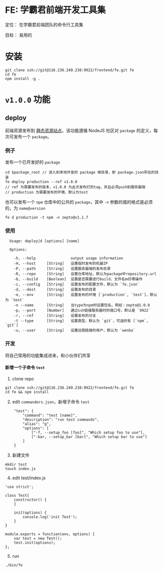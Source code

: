 # FE: 学霸君前端开发工具集

定位： 在学霸君前端团队的命令行工具集

目标： 易用的

# 安装

```
git clone ssh://git@116.236.249.238:9922/frontend/fe.git fe
cd fe
npm install -g .
```

# `v1.0.0` 功能

## deploy

前端资源发布到 [静态资源站点](http://static.xueba100.com/)，该功能遵循 NodeJS 社区对 `package` 的定义，每次可发布一个 `package`。

### 例子

发布一个已开发好的 `package`

```
cd $package_root // 进入到本地开发的 package 根目录，即 package.json所在的目录
fe deploy production --ref v1.0.0
// ref 为需要发布的版本，v1.0.0 为此次发布打的tag，并且必须push到服务器端
// production 为需要发布的环境，默认为test
```

也可以发布一个 `npm` 仓库中的公共的 `package`，其中 `-n` 参数的值的格式是必须的，为 `name@version`

```
fe d production -t npm -n zepto@v1.1.7
```

### 使用

```
  Usage: deploy|d [options] [name]

  Options:

    -h, --help                output usage information
    -H, --host     [String]   设置临时发布的机器IP
    -P, --path     [String]   设置服务器端的发布目录
    -R, --repo     [String]   设置仓库地址，默认为package中repository.url
    -b, --build    [Boolean]  设置是否需要进行build，文件名md5等操作
    -c, --config   [String]   设置发布的配置文件，默认为 `fe.json`
    -d, --dest     [String]   设置发布的目录
    -e, --env      [String]   设置发布的环境 [`production`, `test`]，默认为 `test`
    -n --name      [String]   当type为npm时设置包名，例如：zepto@1.0.0
    -p, --port     [Number]   通过ssh链接服务器时的端口号，默认是 `9922`
    -r, --ref      [String]   设置发布的分支
    -t --type      [String]   设置类型，默认为 `git`，可选的有 [`npm`, `git`]
    -u, --user     [String]   设置远程链接的用户，默认为 `wenba`
```

### 开发

将自己常用的功能集成进来，和小伙伴们共享

#### 新增一个子命令 `test`

1. clone repo

```
git clone ssh://git@116.236.249.238:9922/frontend/fe.git fe
cd fe && npm install
```

2. edit `commanders.json`，新增子命令 `test`

```
    "test": {
        "command": "test [name]",
        "description": "run test commands",
        "alias": "g",
        "options": [
            ["-f, --setup_foo [foo]", "Which setup foo to use"],
            ["-bar, --setup_bar [bar]", "Which setup bar to use"]
        ]
    }
```

3. 新建文件

```
mkdir test
touch index.js
```

4. edit test/index.js

```
'use strict';

class Test{
    constructor() {
    }

    init(options) {
        console.log('init Test');
    }
}

module.exports = function(env, options) {
    var test = new Test();
    test.init(options);
};
```

5. run

```
./bin/fe
```